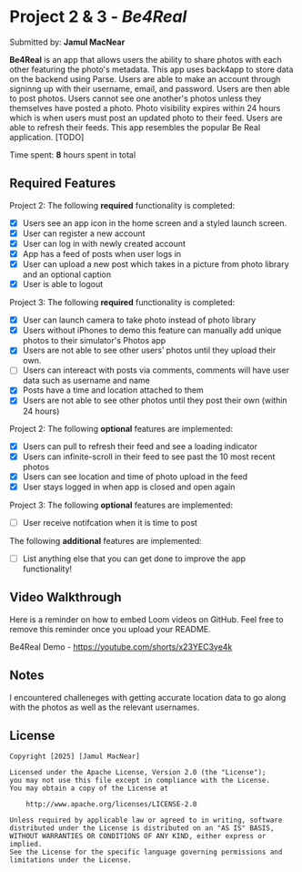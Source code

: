 # Project 2 & 3 - *Be4Real*

Submitted by: **Jamul MacNear**

**Be4Real** is an app that allows users the ability to share photos with each other featuring the photo's metadata. This app uses back4app to store data on the backend using Parse. Users are able to make an account through signinng up with their username, email, and password. Users are then able to post photos. Users cannot see one another's photos unless they themselves have posted a photo. Photo visibility expires within 24 hours which is when users must post an updated photo to their feed. Users are able to refresh their feeds. This app resembles the popular Be Real application.   [TODO] 

Time spent: **8** hours spent in total

## Required Features

Project 2: The following **required** functionality is completed:

- [X] Users see an app icon in the home screen and a styled launch screen.
- [X] User can register a new account
- [X] User can log in with newly created account
- [X] App has a feed of posts when user logs in
- [X] User can upload a new post which takes in a picture from photo library and an optional caption    
- [X] User is able to logout    

Project 3: The following **required** functionality is completed:

- [X] User can launch camera to take photo instead of photo library
- [X] Users without iPhones to demo this feature can manually add unique photos to their simulator's Photos app
- [X] Users are not able to see other users’ photos until they upload their own.
- [ ] Users can intereact with posts via comments, comments will have user data such as username and name
- [X] Posts have a time and location attached to them
- [X] Users are not able to see other photos until they post their own (within 24 hours)	
 
Project 2: The following **optional** features are implemented:

- [X] Users can pull to refresh their feed and see a loading indicator
- [X] Users can infinite-scroll in their feed to see past the 10 most recent photos
- [X] Users can see location and time of photo upload in the feed    
- [X] User stays logged in when app is closed and open again

Project 3: The following **optional** features are implemented:

- [ ] User receive notifcation when it is time to post

The following **additional** features are implemented:

- [ ] List anything else that you can get done to improve the app functionality!

## Video Walkthrough

Here is a reminder on how to embed Loom videos on GitHub. Feel free to remove this reminder once you upload your README. 

Be4Real Demo - https://youtube.com/shorts/x23YEC3ye4k

## Notes

I encountered challeneges with getting accurate location data to go along with the photos as well as the relevant usernames.

## License

    Copyright [2025] [Jamul MacNear]

    Licensed under the Apache License, Version 2.0 (the "License");
    you may not use this file except in compliance with the License.
    You may obtain a copy of the License at

        http://www.apache.org/licenses/LICENSE-2.0

    Unless required by applicable law or agreed to in writing, software
    distributed under the License is distributed on an "AS IS" BASIS,
    WITHOUT WARRANTIES OR CONDITIONS OF ANY KIND, either express or implied.
    See the License for the specific language governing permissions and
    limitations under the License.
